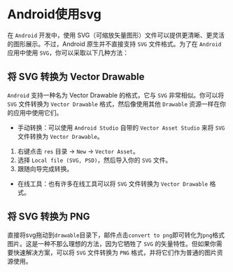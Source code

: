 # Android使用svg

在 `Android` 开发中，使用 SVG（可缩放矢量图形）文件可以提供更清晰、更灵活的图形展示。不过，Android 原生并不直接支持 `SVG` 文件格式。为了在 `Android` 应用中使用 `SVG`，你可以采取以下几种方法：

## 将 SVG 转换为 Vector Drawable

`Android` 支持一种名为 Vector Drawable 的格式，它与 `SVG` 非常相似。你可以将 `SVG` 文件转换为 `Vector Drawable` 格式，然后像使用其他 `Drawable` 资源一样在你的应用中使用它们。

- 手动转换：可以使用 `Android Studio` 自带的 `Vector Asset Studio` 来将 `SVG` 文件转换为 `Vector Drawable`。
1. 右键点击 `res` 目录 -> `New` -> `Vector Asset`。
2. 选择 `Local file (SVG, PSD)`，然后导入你的 `SVG` 文件。
3. 跟随向导完成转换。
- 在线工具：也有许多在线工具可以将 `SVG` 文件转换为 `Vector Drawable` 格式。

## 将 SVG 转换为 PNG

直接将svg拖动到`drawable`目录下，邮件点击`convert to png`即可转化为`png`格式图片。这是一种不那么理想的方法，因为它牺牲了 `SVG` 的矢量特性。但如果你需要快速解决方案，可以将 `SVG` 文件转换为 `PNG` 格式，并将它们作为普通的图片资源使用。